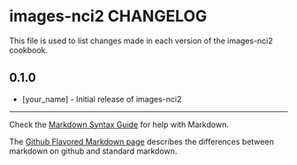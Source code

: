 images-nci2 CHANGELOG
=====================

This file is used to list changes made in each version of the images-nci2 cookbook.

0.1.0
-----
- [your_name] - Initial release of images-nci2

- - -
Check the [Markdown Syntax Guide](http://daringfireball.net/projects/markdown/syntax) for help with Markdown.

The [Github Flavored Markdown page](http://github.github.com/github-flavored-markdown/) describes the differences between markdown on github and standard markdown.

